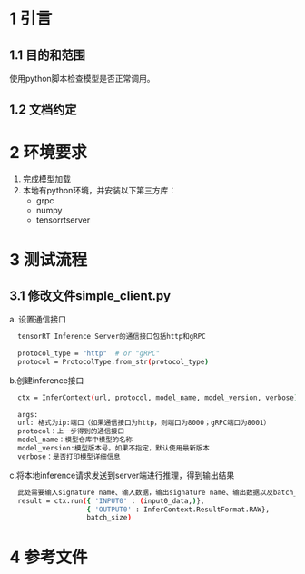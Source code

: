 # 1 引言
## 1.1 目的和范围
使用python脚本检查模型是否正常调用。

## 1.2 文档约定


# 2 环境要求

1. 完成模型加载
2. 本地有python环境，并安装以下第三方库：
    - grpc
    - numpy
    - tensorrtserver

# 3 测试流程
## 3.1 修改文件simple_client.py

a. 设置通信接口
```bash
  tensorRT Inference Server的通信接口包括http和gRPC
  
  protocol_type = "http"  # or "gRPC"  
  protocol = ProtocolType.from_str(protocol_type)
```

b.创建inference接口  
```bash
  ctx = InferContext(url, protocol, model_name, model_version, verbose)  
  
  args:  
  url: 格式为ip:端口（如果通信接口为http，则端口为8000；gRPC端口为8001）  
  protocol：上一步得到的通信接口  
  model_name：模型仓库中模型的名称  
  model_version:模型版本号。如果不指定，默认使用最新版本  
  verbose：是否打印模型详细信息  
```

c.将本地inference请求发送到server端进行推理，得到输出结果 
```bash
  此处需要输入signature name、输入数据，输出signature name、输出数据以及batch_size   
  result = ctx.run({ 'INPUT0' : (input0_data,)},   
                   { 'OUTPUT0' : InferContext.ResultFormat.RAW},  
                   batch_size)  
```

# 4 参考文件

